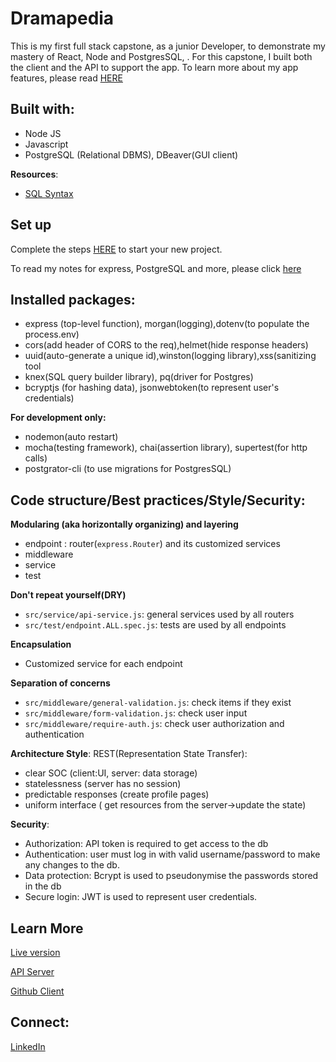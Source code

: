 # Dramapedia

This is my first full stack capstone, as a junior Developer, to demonstrate my mastery of React, Node and PostgresSQL, . For this capstone, I built both the client and the API to support the app. To learn more about my app features, please read [HERE](https://github.com/DuyLuu90/First-Capstone-Client/blob/master/README.md)

## Built with:
* Node JS
* Javascript
* PostgreSQL (Relational DBMS), DBeaver(GUI client)

**Resources**:
* [SQL Syntax](https://www.w3schools.com/sql/sql_syntax.asp)

## Set up

Complete the steps [HERE](https://github.com/DuyLuu90/express-boilerplate/edit/master/README.md) to start your new project.

To read my notes for express, PostgreSQL and more, please click [here](https://github.com/DuyLuu90/express-boilerplate/master/md/Notes.md)

## Installed packages:
* express (top-level function), morgan(logging),dotenv(to populate the process.env)
* cors(add header of CORS to the req),helmet(hide response headers)
* uuid(auto-generate a unique id),winston(logging library),xss(sanitizing tool
* knex(SQL query builder library), pq(driver for Postgres)
* bcryptjs (for hashing data), jsonwebtoken(to represent user's credentials)

**For development only:**

* nodemon(auto restart)
* mocha(testing framework), chai(assertion library), supertest(for http calls)
* postgrator-cli (to use migrations for PostgresSQL)

## Code structure/Best practices/Style/Security:
**Modularing (aka horizontally organizing) and layering**
* endpoint : router(`express.Router`) and its customized services
* middleware
* service
* test

**Don't repeat yourself(DRY)**
- `src/service/api-service.js`: general services used by all routers
- `src/test/endpoint.ALL.spec.js`: tests are used by all endpoints

**Encapsulation**
* Customized service for each endpoint

**Separation of concerns**
- `src/middleware/general-validation.js`: check items if they exist
- `src/middleware/form-validation.js`: check user input
- `src/middleware/require-auth.js`: check user authorization and authentication 

**Architecture Style**:
REST(Representation State Transfer):
  - clear SOC (client:UI, server: data storage)
  - statelessness (server has no session)
  - predictable responses (create profile pages)
  - uniform interface ( get resources from the server->update the state)
  
**Security**:
- Authorization: API token is required to get access to the db
- Authentication: user must log in with valid username/password to make any changes to the db.
- Data protection: Bcrypt is used to pseudonymise the passwords stored in the db
- Secure login: JWT is used to represent user credentials. 

## Learn More

[Live version](https://first-capstone-client.vercel.app/)

[API Server](https://secure-caverns-32891.herokuapp.com/)

[Github Client](https://github.com/DuyLuu90/First-Capstone-Client)

## Connect:

[LinkedIn](https://www.linkedin.com/in/duy-luu-82234232/)

